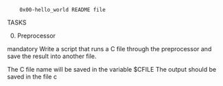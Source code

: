 		0x00-hello_world README file

TASKS

0. Preprocessor

mandatory
Write a script that runs a C file through the preprocessor and save the result into another file.

The C file name will be saved in the variable $CFILE
The output should be saved in the file c

